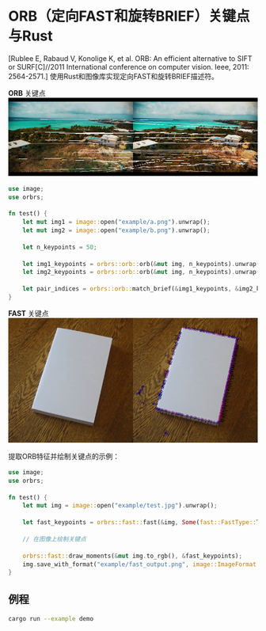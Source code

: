 # ORB（定向FAST和旋转BRIEF）关键点与Rust
[Rublee E, Rabaud V, Konolige K, et al. ORB: An efficient alternative to SIFT or SURF[C]//2011 International conference on computer vision. Ieee, 2011: 2564-2571.]
使用Rust和图像库实现定向FAST和旋转BRIEF描述符。

**ORB** 关键点
![ORB Keypoints](assets/out.png)

```rust
use image;
use orbrs;

fn test() {
    let mut img1 = image::open("example/a.png").unwrap();
    let mut img2 = image::open("example/b.png").unwrap();

    let n_keypoints = 50;

    let img1_keypoints = orbrs::orb::orb(&mut img, n_keypoints).unwrap();
    let img2_keypoints = orbrs::orb::orb(&mut img, n_keypoints).unwrap();

    let pair_indices = orbrs::orb::match_brief(&img1_keypoints, &img2_keypoints);
}
```

**FAST** 关键点
![FAST Keypoints](assets/fast.png)

提取ORB特征并绘制关键点的示例：
```rust
use image;
use orbrs;

fn test() {
    let mut img = image::open("example/test.jpg").unwrap();

    let fast_keypoints = orbrs::fast::fast(&img, Some(fast::FastType::TYPE_9_16), None).unwrap();

    // 在图像上绘制关键点
    
    orbrs::fast::draw_moments(&mut img.to_rgb(), &fast_keypoints);
    img.save_with_format("example/fast_output.png", image::ImageFormat::Png);
}
```

## 例程
```sh
cargo run --example demo
```